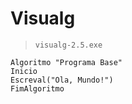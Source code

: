 # Visualg
> `visualg-2.5.exe`

~~~visualg
Algoritmo "Programa Base"
Inicio
Escreval("Ola, Mundo!")   
FimAlgoritmo
~~~